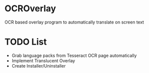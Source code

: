 # OCROverlay
OCR based overlay program to automatically translate on screen text

# TODO List
- Grab language packs from Tesseract OCR page automatically
- Implement Translucent Overlay
- Create Installer/Uninstaller
